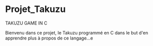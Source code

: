 
# Projet_Takuzu
TAKUZU GAME IN C

Bienvenu dans ce projet, le Takuzu programmé en C dans le but d'en apprendre plus à propos de ce langage...e
